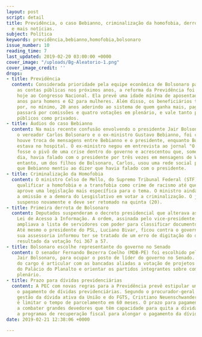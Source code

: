```yaml
---
layout: post
script: detail
title: Previdência, o caso Bebianno, criminalização da homofobia, derrota de Bolsonaro
  e mais notícias.
subject: Política
keywords: previdência,bebianno,homofobia,bolsonaro
issue_number: 10
reading_time: 7
last_updated: 2019-02-20 03:00:00 +0000
cover_image: "/uploads/Bg-Aleatorio-1.png"
cover_image_credit: ''
drops:
- title: Previdência
  content: Considerada prioridade pela equipe econômica de Bolsonaro para reequilibrar
    as contas públicas nos próximos anos, a reforma da Previdência foi apresentada
    hoje ao Congresso Nacional. Ela prevê uma idade mínima de aposentadoria de 65
    anos para homens e 62 para mulheres. Além disso, os beneficiários terão que contribuir
    por, no mínimo, 20 anos aderindo ao sistema de quem ganha mais, paga mais. A reforma
    passará por comissões e quatro votações em plenário, e vale tanto para setores
    públicos como privados.
- title: Áudios do caso Bebianno
  content: Na mais recente confusão envolvendo o presidente Jair Bolsonaro, seu filho
    o vereador Carlos Bolsonaro e o ex-ministro Gustavo Bebianno, foi comprovado que
    houve troca de mensagens entre Bebianno e o presidente, enquanto Bolsonaro ainda
    estava no hospital. O ex-ministro negou em entrevista ao jornal "O Globo" que
    fosse o pivô de uma crise dentro do governo e acrescentou que, somente naquele
    dia, havia falado com o presidente por três vezes em mensagens de WhatsApp. No
    entanto, um dos filhos de Bolsonaro, Carlos, usou uma rede social para afirmar
    que Bebianno mentiu ao dizer que havia falado com o presidente.
- title: Criminalização da Homofobia
  content: O ministro Celso de Mello, do Supremo Tribunal Federal (STF), votou para
    qualificar a homofobia e a transfobia como crime de racismo até que o Congresso
    aprove uma legislação mais específica para o tema. O ministro ainda reconheceu
    a omissão e a demora do Lesgislativo em votar a criminalização. O julgamento foi
    suspenso novamente e deve ser retomado na quinta (20).
- title: Primeira derrota de Bolsonaro
  content: Deputados suspenderam o decreto presidencial que alterava as regras da
    Lei de Acesso à Informação. A ordem, assinada pelo vice-presidente, Hamilton Mourão,
    ampliava a lista de servidores com poder para classificar documentos como sigilosos.
    Até mesmo o presidente do PSL, Luciano Bivar, ficou contra o governo – depois,
    sua assessoria informou ter se tratado de um erro de digitação do deputado. O
    resultado da votação foi 367 a 57.
- title: Bolsonaro escolhe representante do governo no Senado
  content: O senador Fernando Bezerra Coelho (MDB-PE) foi escolhido pelo presidente
    Jair Bolsonaro, para ocupar o posto de líder do governo no Senado. Uma das funções
    do cargo é articular com as bancadas aliadas a votação de projetos de interesse
    do Palácio do Planalto e orientar os partidos integrantes sobre como votar em
    plenário.
- title: Prazo para dívidas previdenciárias
  content: A PEC com novas regras para a Previdência prevê estipular um limite para
    o pagamento de dívidas previdenciárias. Segundo o procurador-geral adjunto de
    gestão da dívida ativa da União e do FGTS, Cristiano Neuenschwander, a proposta
    é limitar o tempo de parcelamento em 60 meses. O prazo para pagamento vai ajudar
    a combater grandes devedores que têm capacidade para quita a dívida, mas aderem
    a programas de recuperação fiscal para alongar o pagamento da dívida.
date: 2019-02-21 12:38:06 +0000

---
```

